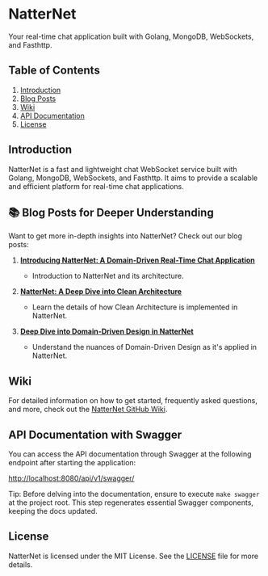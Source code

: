 # NatterNet

Your real-time chat application built with Golang, MongoDB, WebSockets, and Fasthttp.

## Table of Contents

1. [Introduction](#introduction)
2. [Blog Posts](#📚-blog-posts-for-deeper-understanding)
3. [Wiki](#wiki)
4. [API Documentation](#api-documentation-with-swagger)
5. [License](#license)

## Introduction

NatterNet is a fast and lightweight chat WebSocket service built with Golang, MongoDB, WebSockets, and Fasthttp. It aims to provide a scalable and efficient platform for real-time chat applications.

## 📚 Blog Posts for Deeper Understanding

Want to get more in-depth insights into NatterNet? Check out our blog posts:

1. **[Introducing NatterNet: A Domain-Driven Real-Time Chat Application](https://muhammetarslan.substack.com/p/introducing-natternet-a-domain-driven)**
    - Introduction to NatterNet and its architecture.

2. **[NatterNet: A Deep Dive into Clean Architecture](https://muhammetarslan.substack.com/p/natternet-a-deep-dive-into-clean)**
    - Learn the details of how Clean Architecture is implemented in NatterNet.

3. **[Deep Dive into Domain-Driven Design in NatterNet](https://muhammetarslan.substack.com/p/deep-dive-into-domain-driven-design)**
    - Understand the nuances of Domain-Driven Design as it's applied in NatterNet.

## Wiki


For detailed information on how to get started, frequently asked questions, and more, check out the [NatterNet GitHub Wiki](https://github.com/iammuho/NatterNet/wiki).


## API Documentation with Swagger

You can access the API documentation through Swagger at the following endpoint after starting the application:

[http://localhost:8080/api/v1/swagger/](http://localhost:8080/api/v1/swagger/)

Tip: Before delving into the documentation, ensure to execute `make swagger` at the project root. This step regenerates essential Swagger components, keeping the docs updated.

## License

NatterNet is licensed under the MIT License. See the [LICENSE](LICENSE.md) file for more details.
